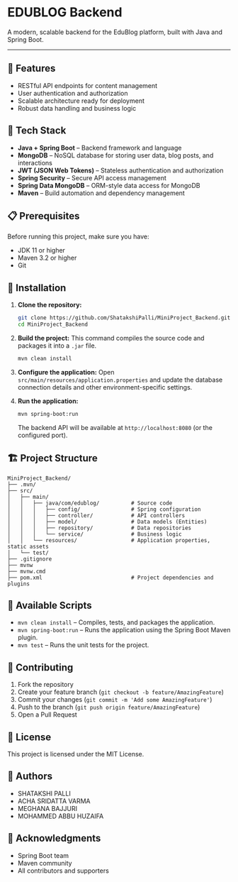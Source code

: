 # EDUBLOG Backend

A modern, scalable backend for the EduBlog platform, built with Java and Spring Boot.

---

## 🚀 Features
- RESTful API endpoints for content management
- User authentication and authorization
- Scalable architecture ready for deployment
- Robust data handling and business logic

## 🔧 Tech Stack

- **Java + Spring Boot** – Backend framework and language
- **MongoDB** – NoSQL database for storing user data, blog posts, and interactions
- **JWT (JSON Web Tokens)** – Stateless authentication and authorization
- **Spring Security** – Secure API access management
- **Spring Data MongoDB** – ORM-style data access for MongoDB
- **Maven** – Build automation and dependency management


## 📋 Prerequisites
Before running this project, make sure you have:
- JDK 11 or higher
- Maven 3.2 or higher
- Git

## 🔧 Installation
1. **Clone the repository:**
   ```bash
   git clone https://github.com/ShatakshiPalli/MiniProject_Backend.git
   cd MiniProject_Backend
   ```
2. **Build the project:**
    This command compiles the source code and packages it into a `.jar` file.
   ```bash
   mvn clean install
   ```
3. **Configure the application:**
   Open `src/main/resources/application.properties` and update the database connection details and other environment-specific settings.
   
4. **Run the application:**
   ```bash
   mvn spring-boot:run
   ```
   The backend API will be available at `http://localhost:8080` (or the configured port).

## 🏗️ Project Structure
```
MiniProject_Backend/
├── .mvn/
├── src/
│   ├── main/
│   │   ├── java/com/edublog/          # Source code
│   │   │   ├── config/                # Spring configuration
│   │   │   ├── controller/            # API controllers
│   │   │   ├── model/                 # Data models (Entities)
│   │   │   ├── repository/            # Data repositories
│   │   │   └── service/               # Business logic
│   │   └── resources/                 # Application properties, static assets
│   └── test/
├── .gitignore
├── mvnw
├── mvnw.cmd
├── pom.xml                            # Project dependencies and plugins
```

## 🚀 Available Scripts
- `mvn clean install` – Compiles, tests, and packages the application.
- `mvn spring-boot:run` – Runs the application using the Spring Boot Maven plugin.
- `mvn test` – Runs the unit tests for the project.

## 🤝 Contributing
1. Fork the repository
2. Create your feature branch (`git checkout -b feature/AmazingFeature`)
3. Commit your changes (`git commit -m 'Add some AmazingFeature'`)
4. Push to the branch (`git push origin feature/AmazingFeature`)
5. Open a Pull Request

## 📝 License
This project is licensed under the MIT License.

## 👥 Authors
- SHATAKSHI PALLI
- ACHA SRIDATTA VARMA
- MEGHANA BAJJURI
- MOHAMMED ABBU HUZAIFA

## 🙏 Acknowledgments
- Spring Boot team
- Maven community
- All contributors and supporters
